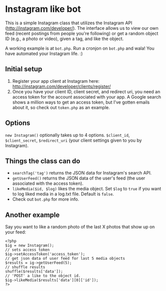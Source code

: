 Instagram like bot
===============
This is a simple Instagram class that utilizes the Instagram API (http://instagram.com/developer/). The interface allows us to view our own feed (recent postings from people you're following) or get a random object ID (e.g., a photo or video), given a tag, and like the object.

A working example is at `bot.php`. Run a cronjon on `bot.php` and wala! You have automated your Instagram life. :)

## Initial setup
1. Register your app client at Instagram here: http://instagram.com/developer/clients/register/
2. Once you have your client ID, client secret, and redirect uri, you need an access token for the account associated with your app. A Google search shows a million ways to get an access token, but I've gotten emails about it, so check out `token.php` as an example.

## Options
`new Instagram()` optionally takes up to 4 options. `$client_id`, `$client_secret`, `$redirect_uri` (your client settings given to you by Instagram).
## Things the class can do
* `searchTag('tag')` returns the JSON data for Instagram's search API.
* `getUserFeed()` returns the JSON data of the user's feed (the user associated with the access token).
* `likeMedia($id, $log)` likes the media object. Set `$log` to `true` if you want to log liked media in a log.txt file. Default is `false`.
* Check out `bot.php` for more info.

## Another example
Say you want to like a random photo of the last X photos that show up on your feed:
```
<?php
$ig = new Instagram();
// sets access token
$ig->setAccessToken('access_token');
// get json data of user feed for last 5 media objects
$results = ig->getUserFeed(5);
// shuffle results
shuffle($results['data']);
// 'POST' a like to the object id.
$ig->likeMedia($results['data'][0]['id']);
?>

```
